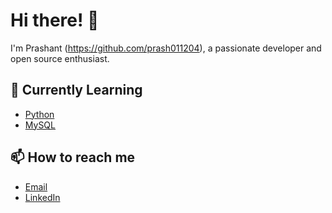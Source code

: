 # Hi there! 👋

I'm Prashant (https://github.com/prash011204), a passionate developer and open source enthusiast.

## 🌱 Currently Learning
- [Python](#)
- [MySQL](#)

## 📫 How to reach me
- [Email](mailto:your.prashantchandanshive05@gmail.com)
- [LinkedIn](https://www.linkedin.com/public-profile/settings?lipi=urn%3Ali%3Apage%3Ad_flagship3_profile_self_edit_contact-info%3BhVZdprcDTjqmBgf6Z5RwXg%3D%3D)


